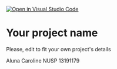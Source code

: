 [![Open in Visual Studio Code](https://classroom.github.com/assets/open-in-vscode-718a45dd9cf7e7f842a935f5ebbe5719a5e09af4491e668f4dbf3b35d5cca122.svg)](https://classroom.github.com/online_ide?assignment_repo_id=10880870&assignment_repo_type=AssignmentRepo)
# Your project name
Please, edit to fit your own project's details

Aluna Caroline NUSP 13191179
